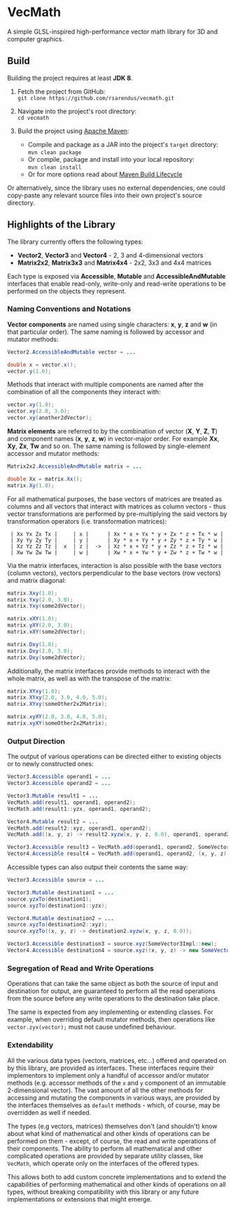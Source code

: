 # VecMath

A simple GLSL-inspired high-performance vector math library for 3D and computer graphics.


## Build

Building the project requires at least **JDK 8**.

1. Fetch the project from GitHub:
<br>`git clone https://github.com/rsarendus/vecmath.git`

2. Navigate into the project's root directory:
<br>`cd vecmath`

3. Build the project using [Apache Maven](https://maven.apache.org/):
   * Compile and package as a JAR into the project's `target` directory:
   <br>`mvn clean package`
   * Or compile, package and install into your local repository:
   <br>`mvn clean install`
   * Or for more options read about [Maven Build Lifecycle](https://maven.apache.org/guides/introduction/introduction-to-the-lifecycle.html)

Or alternatively, since the library uses no external dependencies, one could copy-paste any relevant source files into their own project's source directory.


## Highlights of the Library

The library currently offers the following types:

- **Vector2**, **Vector3** and **Vector4** - 2, 3 and 4-dimensional vectors
- **Matrix2x2**, **Matrix3x3** and **Matrix4x4** - 2x2, 3x3 and 4x4 matrices

Each type is exposed via **Accessible**, **Mutable** and **AccessibleAndMutable** interfaces that enable read-only, write-only and read-write operations to be performed on the objects they represent.


### Naming Conventions and Notations

**Vector components** are named using single characters: **x**, **y**, **z** and **w** (in that particular order).
The same naming is followed by accessor and mutator methods:

```java
Vector2.AccessibleAndMutable vector = ...

double x = vector.x();
vector.y(1.0);
```

Methods that interact with multiple components are named after the combination of all the components they interact with:

```java
vector.xy(1.0);
vector.xy(2.0, 3.0);
vector.xy(another2dVector);
```

**Matrix elements** are referred to by the combination of vector (**X**, **Y**, **Z**, **T**) and component names (**x**, **y**, **z**, **w**) in vector-major order.
For example **Xx**, **Xy**, **Zx**, **Tw** and so on.
The same naming is followed by single-element accessor and mutator methods:

```java
Matrix2x2.AccessibleAndMutable matrix = ...

double Xx = matrix.Xx();
matrix.Xy(1.0);
```

For all mathematical purposes, the base vectors of matrices are treated as columns and all vectors that interact with matrices as column vectors - thus vector transformations are performed by pre-multiplying the said vectors by transformation operators (i.e. transformation matrices):

```
 | Xx Yx Zx Tx |     | x |      | Xx * x + Yx * y + Zx * z + Tx * w |
 | Xy Yy Zy Ty |     | y |      | Xy * x + Yy * y + Zy * z + Ty * w |
 | Xz Yz Zz Tz |  x  | z |  ->  | Xz * x + Yz * y + Zz * z + Tz * w |
 | Xw Yw Zw Tw |     | w |      | Xw * x + Yw * y + Zw * z + Tw * w |
```

Via the matrix interfaces, interaction is also possible with the base vectors (column vectors), vectors perpendicular to the base vectors (row vectors) and matrix diagonal:

```java
matrix.Xxy(1.0);
matrix.Yxy(2.0, 3.0);
matrix.Yxy(some2dVector);

matrix.xXY(1.0);
matrix.yXY(2.0, 3.0);
matrix.xXY(some2dVector);

matrix.Dxy(1.0);
matrix.Dxy(2.0, 3.0);
matrix.Dxy(some2dVector);
```

Additionally, the matrix interfaces provide methods to interact with the whole matrix, as well as with the transpose of the matrix:

```java
matrix.XYxy(1.0);
matrix.XYxy(2.0, 3.0, 4.0, 5.0);
matrix.XYxy(someOther2x2Matrix);

matrix.xyXY(2.0, 3.0, 4.0, 5.0);
matrix.xyXY(someOther2x2Matrix);
```


### Output Direction

The output of various operations can be directed either to existing objects or to newly constructed ones:

```java
Vector3.Accessible operand1 = ...
Vector3.Accessible operand2 = ...

Vector3.Mutable result1 = ...
VecMath.add(result1, operand1, operand2);
VecMath.add(result1::yzx, operand1, operand2);

Vector4.Mutable result2 = ...
VecMath.add(result2::xyz, operand1, operand2);
VecMath.add((x, y, z) -> result2.xyzw(x, y, z, 0.0), operand1, operand2);

Vector3.Accessible result3 = VecMath.add(operand1, operand2, SomeVector3Impl::new);
Vector4.Accessible result4 = VecMath.add(operand1, operand2, (x, y, z) -> new SomeVector4Impl(x, y, z, 0.0));
```

Accessible types can also output their contents the same way:

```java
Vector3.Accessible source = ...

Vector3.Mutable destination1 = ...
source.yzxTo(destination1);
source.xyzTo(destination1::yzx);

Vector4.Mutable destination2 = ...
source.xyzTo(destination2::xyz);
source.xyzTo((x, y, z) -> destination2.xyzw(x, y, z, 0.0));

Vector3.Accessible destination3 = source.xyz(SomeVector3Impl::new);
Vector4.Accessible destination4 = source.xyz((x, y, z) -> new SomeVector4Impl(x, y, z, 0.0));
```


### Segregation of Read and Write Operations

Operations that can take the same object as both the source of input and destination for output, are guaranteed to perform all the read operations from the source before any write operations to the destination take place.

The same is expected from any implementing or extending classes. For example, when overriding default mutator methods, then operations like `vector.zyx(vector);` must not cause undefined behaviour.

### Extendability

All the various data types (vectors, matrices, etc...) offered and operated on by this library, are provided as interfaces.
These interfaces require their implementors to implement only a handful of accessor and/or mutator methods (e.g. accessor methods of the `x` and `y` component of an immutable 2-dimensional vector).
The vast amount of all the other methods for accessing and mutating the components in various ways, are provided by the interfaces themselves as `default` methods - which, of course, may be overridden as well if needed.

The types (e.g vectors, matrices) themselves don't (and shouldn't) know about what kind of mathematical and other kinds of operations can be performed on them - except, of course, the read and write operations of their components.
The ability to perform all mathematical and other complicated operations are provided by separate utility classes, like `VecMath`, which operate only on the interfaces of the offered types.

This allows both to add custom concrete implementations and to extend the capabilities of performing mathematical and other kinds of operations on all types, without breaking compatibility with this library or any future implementations or extensions that might emerge.
